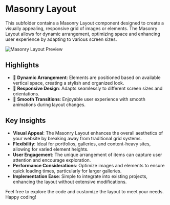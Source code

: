 # Masonry Layout

This subfolder contains a Masonry Layout component designed to create a visually appealing, responsive grid of images or elements. The Masonry Layout allows for dynamic arrangement, optimizing space and enhancing user experience by adapting to various screen sizes.

![Masonry Layout Preview](/Carousel/Masonry%20Layout/preview.gif)

## Highlights

-   🎨 **Dynamic Arrangement**: Elements are positioned based on available vertical space, creating a stylish and organized look.
-   📱 **Responsive Design**: Adapts seamlessly to different screen sizes and orientations.
-   🔄 **Smooth Transitions**: Enjoyable user experience with smooth animations during layout changes.

## Key Insights

-   **Visual Appeal**: The Masonry Layout enhances the overall aesthetics of your website by breaking away from traditional grid systems.
-   **Flexibility**: Ideal for portfolios, galleries, and content-heavy sites, allowing for varied element heights.
-   **User Engagement**: The unique arrangement of items can capture user attention and encourage exploration.
-   **Performance Considerations**: Optimize images and elements to ensure quick loading times, particularly for larger galleries.
-   **Implementation Ease**: Simple to integrate into existing projects, enhancing the layout without extensive modifications.

Feel free to explore the code and customize the layout to meet your needs. Happy coding!
